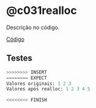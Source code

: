 # @c031realloc

Descrição no código.

[Código](https://github.com/qxcodefup/arcade/blob/master/base/c031realloc/.cache/draft.c)

## Testes

```py
>>>>>>>> INSERT
======== EXPECT
Valores originais: 1 2 3 
Valores após realloc: 1 2 3 4 5

<<<<<<<< FINISH
```
